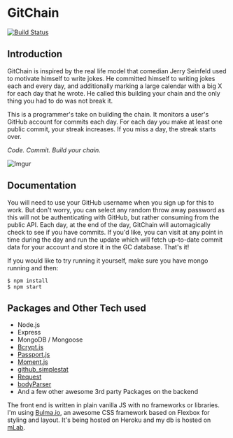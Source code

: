 # GitChain

[![Build Status](https://travis-ci.org/bryantee/GitChain.svg?branch=master)](https://travis-ci.org/bryantee/GitChain)

## Introduction

GitChain is inspired by the real life model that comedian Jerry Seinfeld used to motivate himself to write jokes. He committed himself to writing jokes each and every day, and additionally marking a large calendar with a big X for each day that he wrote. He called this building your chain and the only thing you had to do was not break it.

This is a programmer's take on building the chain. It monitors a user's GitHub account for commits each day. For each day you make at least one public commit, your streak increases. If you miss a day, the streak starts over.

*Code. Commit. Build your chain.*

![Imgur](http://i.imgur.com/WSgXu9e.png)

## Documentation

You will need to use your GitHub username when you sign up for this to work. But don't worry, you can select any random throw away password as this will not be authenticating with GitHub, but rather consuming from the public API. Each day, at the end of the day, GitChain will automagically check to see if you have commits. If you'd like, you can visit at any point in time during the day and run the update which will fetch up-to-date commit data for your account and store it in the GC database. That's it!

If you would like to try running it yourself, make sure you have mongo running and then:

```
$ npm install
$ npm start
```

## Packages and Other Tech used

- Node.js
- Express
- MongoDB / Mongoose
- [Bcrypt.js](https://www.npmjs.com/package/bcryptjs)
- [Passport.js](https://www.npmjs.com/package/passport)
- [Moment.js](https://www.npmjs.com/package/moment)
- [github_simplestat](https://www.npmjs.com/package/github_simplestat)
- [Request](https://www.npmjs.com/package/request)
- [bodyParser](https://www.npmjs.com/package/body-parser)
- And a few other awesome 3rd party Packages on the backend

The front end is written in plain vanilla JS with no frameworks or libraries. I'm using [Bulma.io](http://bulma.io/), an awesome CSS framework based on Flexbox for styling and layout. It's being hosted on Heroku and my db is hosted on [mLab](https://mlab.com/).
